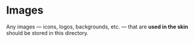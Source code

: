 # Images

Any images — icons, logos, backgrounds, etc. — that are **used in the skin** should be stored in this directory.
